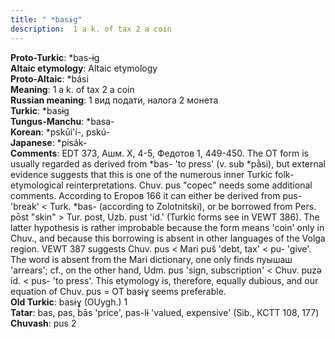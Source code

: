```yaml
---
title: " *basɨg"
description:  1 a k. of tax 2 a coin
---
```


<strong>Proto-Turkic</strong>:  *bas-ɨg<br>
<strong>Altaic etymology</strong>:  Altaic etymology<br>
<strong> Proto-Altaic</strong>:  *bási<br>
<strong>Meaning</strong>:  1 a k. of tax 2 a coin<br>
<strong>Russian meaning</strong>:  1 вид подати, налога 2 монета<br>
<strong>Turkic</strong>:  *basɨg<br>
<strong>Tungus-Manchu</strong>:  *basa-<br>
<strong>Korean</strong>:  *pskūi'í-, pskú-<br>
<strong>Japanese</strong>:  *písák-<br>
<strong>Comments</strong>:  EDT 373, Ашм. X, 4-5, Федотов 1, 449-450. The OT form is usually regarded as derived from *bas- 'to press' (v. sub *pằsi), but external evidence suggests that this is one of the numerous inner Turkic folk-etymological reinterpretations. Chuv. pus "copec" needs some additional comments. According to Егоров 166 it can either be derived from pus- 'break' < Turk. *bas- (according to Zolotnitski), or be borrowed from Pers. pōst "skin" > Tur. post, Uzb. pust 'id.' (Turkic forms see in VEWT 386). The latter hypothesis is rather improbable because the form means 'coin' only in Chuv., and because this borrowing is absent in other languages of the Volga region. VEWT 387 suggests Chuv. pus < Mari puš 'debt, tax' < pu- 'give'. The word is absent from the Mari dictionary, one only finds пуышаш 'arrears'; cf., on the other hand, Udm. pus 'sign, subscription' < Chuv. puzǝ id. < pus- 'to press'. This etymology is, therefore, equally dubious, and our equation of Chuv. pus = OT basɨɣ seems preferable.<br>
<strong>Old Turkic</strong>:  basɨɣ (OUygh.) 1<br>
<strong>Tatar</strong>:  bas, pas, bās 'price', pas-lɨ 'valued, expensive' (Sib., КСТТ 108, 177)<br>
<strong>Chuvash</strong>:  pus 2<br>


